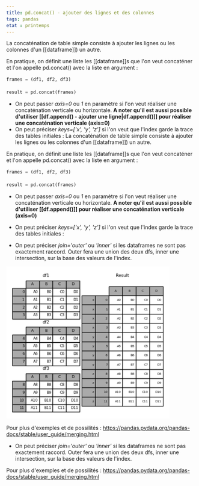```yaml
---
title: pd.concat() - ajouter des lignes et des colonnes
tags: pandas
etat : printemps
---
```


La concaténation de table simple consiste à ajouter les lignes ou les colonnes d'un [[dataframe]]) un autre.

En pratique, on définit une liste les [[dataframe]]s que l'on veut concaténer et l'on appelle pd.concat() avec la liste en argument :

```python
frames = (df1, df2, df3)

result = pd.concat(frames)
```

- On peut passer *axis=0* ou *1* en paramètre si l'on veut réaliser une concaténation verticale ou horizontale. **A noter qu'il est aussi possible d'utiliser [[df.append() - ajouter une ligne\|df.append()]] pour réaliser une concaténation verticale (axis=0)**
- On peut préciser *keys=\['x', 'y', 'z']* si l'on veut que l'index garde la trace des tables initiales :
La concaténation de table simple consiste à ajouter les lignes ou les colonnes d'un [[dataframe]]) un autre.

En pratique, on définit une liste les [[dataframe]]s que l'on veut concaténer et l'on appelle pd.concat() avec la liste en argument :

```python
frames = (df1, df2, df3)

result = pd.concat(frames)
```

- On peut passer *axis=0* ou *1* en paramètre si l'on veut réaliser une concaténation verticale ou horizontale. **A noter qu'il est aussi possible d'utiliser [[df.append()]] pour réaliser une concaténation verticale (axis=0)**
- On peut préciser *keys=\['x', 'y', 'z']* si l'on veut que l'index garde la trace des tables initiales :

 - On peut préciser *join='outer'* ou *'inner'* si les dataframes ne sont pas exactement raccord. Outer fera une union des deux dfs, inner une intersection, sur la base des valeurs de l'index.

![](/assets/img/pd_concat-table.png#center)

Pour plus d'exemples et de possilités :
https://pandas.pydata.org/pandas-docs/stable/user_guide/merging.html
 - On peut préciser *join='outer'* ou *'inner'* si les dataframes ne sont pas exactement raccord. Outer fera une union des deux dfs, inner une intersection, sur la base des valeurs de l'index.

Pour plus d'exemples et de possilités :
https://pandas.pydata.org/pandas-docs/stable/user_guide/merging.html